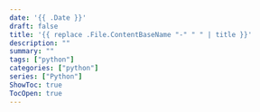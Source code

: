 ```yaml
---
date: '{{ .Date }}'
draft: false
title: '{{ replace .File.ContentBaseName "-" " " | title }}'
description: ""
summary: ""
tags: ["python"]
categories: ["python"]
series: ["Python"]
ShowToc: true
TocOpen: true
---
```


